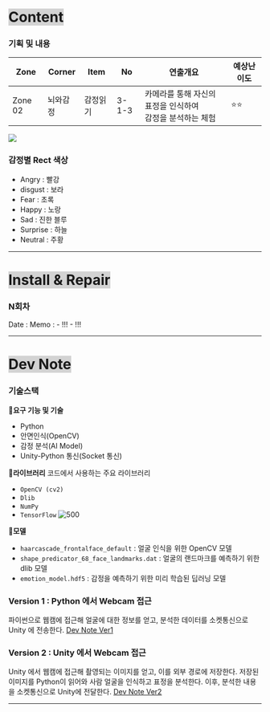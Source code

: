 # <span style="background:lightgray">Content</span>

### 기획 및 내용
| Zone    | Corner | Item | No    | 연출개요                                 | 예상난이도 |
| ------- | ------ | ---- | ----- | ------------------------------------ | ----- |
| Zone 02 | 뇌와감정   | 감정읽기 | 3-1-3 | 카메라를 통해 자신의 표정을 인식하여 <br>감정을 분석하는 체험 | ⭐⭐    |
![](감정읽기-세부연출계획.png)

### 감정별 Rect 색상
- Angry : 빨강
- disgust : 보라
- Fear : 초록
- Happy : 노랑
- Sad : 진한 블루
- Surprise : 하늘
- Neutral : 주황

---
# <span style="background:lightgray">Install & Repair</span>
### N회차
Date : 
Memo :
	- !!!
	- !!!

---
# <span style="background:lightgray">Dev Note</span>

### 기술스택

**🔹요구 기능 및 기술**
- Python
- 안면인식(OpenCV)
- 감정 분석(AI Model)
- Unity-Python 통신(Socket 통신)

**🔹라이브러리**
코드에서 사용하는 주요 라이브러리
- `OpenCV (cv2)`
- `Dlib`
- `NumPy`
- `TensorFlow`
![500](라이브러리.png)

**🔹모델**
- `haarcascade_frontalface_default` : 얼굴 인식을 위한 OpenCV 모델
- `shape_predicator_68_face_landmarks.dat` : 얼굴의 랜드마크를 예측하기 위한 dlib 모델
- `emotion_model.hdf5` : 감정을 예측하기 위한 미리 학습된 딥러닝 모델

### Version 1 : Python 에서 Webcam 접근
파이썬으로 웹캠에 접근해 얼굴에 대한 정보를 얻고, 분석한 데이터를 소켓통신으로 Unity 에 전송한다.
[Dev Note Ver1](Dev%20Note%20Ver1.md)

### Version 2 : Unity 에서 Webcam 접근
Unity 에서 웹캠에 접근해 촬영되는 이미지를 얻고, 이를 외부 경로에 저장한다.
저장된 이미지를 Python이 읽어와 사람 얼굴을 인식하고 표정을 분석한다.
이후, 분석한 내용을 소켓통신으로 Unity에 전달한다.
[Dev Note Ver2](Dev%20Note%20Ver2.md)

---
